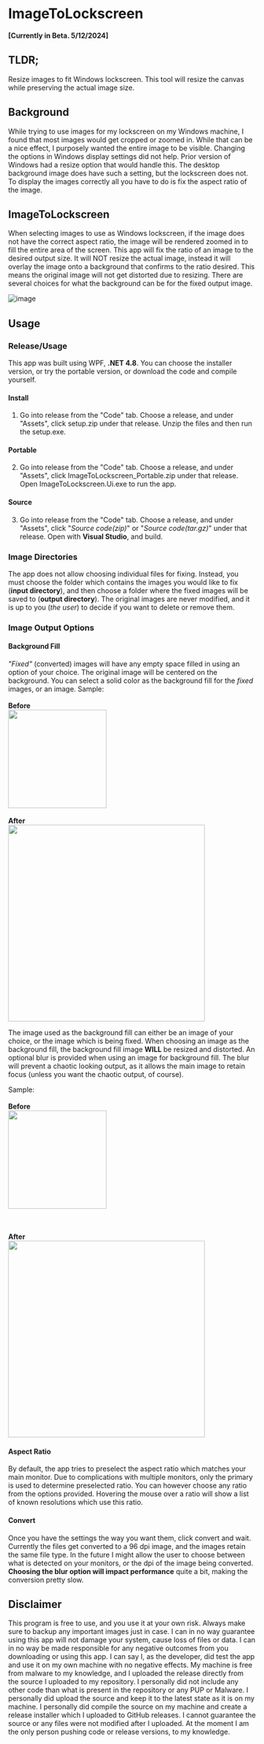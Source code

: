 <!--
  Title: ImageToLockscreen
  Description: Make images fit correctly on Windows lock screen.
  Author: Heriberto Lugo
  -->
  <meta name='keywords' content='How to custom-fit your images for the lock screen, set the lock screen wallpaper to fit, get a picture to fit the lockscreen, How to make pic fit the lock screen, How To Make Desktop Background Fit To Screen Windows 10, Lock screen Wallpaper zoomed in how do I fix it?, file convert to ratio'>
  <meta name="description" content="Make images fit correctly on Windows lock screen">
  <meta name="author" content="Heriberto Lugo">

# ImageToLockscreen

**[Currently in Beta. 5/12/2024]**

## TLDR;
Resize images to fit Windows lockscreen. This tool will resize the canvas while preserving the actual image size.

## Background
While trying to use images for my lockscreen on my Windows machine, I found that most images would get cropped or zoomed in. While that can be a nice effect, I purposely wanted the entire image to be visible.
Changing the options in Windows display settings did not help. Prior version of Windows had a resize option that would handle this. The desktop background image does have such a setting, but the lockscreen does not.
To display the images correctly all you have to do is fix the aspect ratio of the image.

## ImageToLockscreen
When selecting images to use as Windows lockscreen, if the image does not have the correct aspect ratio, the image will be rendered zoomed in to fill the entire area of the screen. 
This app will fix the ratio of an image to the desired output size. It will NOT resize the actual image, instead it will overlay the image onto a background that confirms to the ratio desired.
This means the original image will not get distorted due to resizing. There are several choices for what the background can be for the fixed output image.


![image](https://github.com/heribertolugo/ImageToLockscreen/assets/26213368/9e648a4d-3630-464c-9acd-b96f312d5dc7)


## Usage

### Release/Usage
This app was built using WPF, __.NET 4.8__. You can choose the installer version, or try the portable version, or download the code and compile yourself.
#### Install
1. Go into release from the "Code" tab. Choose a release, and under "Assets", click setup.zip under that release.
Unzip the files and then run the setup.exe.
#### Portable
2. Go into release from the "Code" tab. Choose a release, and under "Assets", click ImageToLockscreen_Portable.zip under that release.
Open ImageToLockscreen.Ui.exe to run the app.
#### Source
3. Go into release from the "Code" tab. Choose a release, and under "Assets", click "_Source code(zip)_" or "_Source code(tar.gz)_" under that release.
Open with __Visual Studio__, and build.

### Image Directories
The app does not allow choosing individual files for fixing. 
Instead, you must choose the folder which contains the images you would like to fix (**input directory**),
and then choose a folder where the fixed images will be saved to (**output directory**).
The original images are never modified, and it is up to you (_the user_) to decide if you want to delete or remove them.

### Image Output Options

#### Background Fill
_"Fixed"_ (converted) images will have any empty space filled in using an option of your choice.
The original image will be centered on the background.
You can select a solid color as the background fill for the _fixed_ images, or an image.
Sample:<br> <br>
**Before**<br> 
<img src="https://github.com/heribertolugo/ImageToLockscreen/assets/26213368/8dd6a79b-5f7f-4f9a-ac20-aec08a605225" width="200"/>
<br><br>**After**<br> 
<img src="https://github.com/heribertolugo/ImageToLockscreen/assets/26213368/31de0a92-0385-466e-9008-bc4d626b78c0" width="400"/>

The image used as the background fill can either be an image of your choice, or the image which is being fixed.
When choosing an image as the background fill, the background fill image **WILL** be resized and distorted.
An optional blur is provided when using an image for background fill. 
The blur will prevent a chaotic looking output, as it allows the main image to retain focus (unless you want the chaotic output, of course).

Sample:<br> <br>
**Before**<br> 
<img src="https://github.com/heribertolugo/ImageToLockscreen/assets/26213368/9e3fd176-9e30-4fb9-8d3a-785efc7a74cf" width="200"/>

<br><br>**After**<br> 
<img src="https://github.com/heribertolugo/ImageToLockscreen/assets/26213368/72e72de1-a3b0-495e-b1e0-27fe1f669523" width="400"/>


#### Aspect Ratio
By default, the app tries to preselect the aspect ratio which matches your main monitor.
Due to complications with multiple monitors, only the primary is used to determine preselected ratio.
You can however choose any ratio from the options provided. Hovering the mouse over a ratio will show a list of known resolutions which use this ratio.

#### Convert
Once you have the settings the way you want them, click convert and wait. 
Currently the files get converted to a 96 dpi image, and the images retain the same file type.
In the future I might allow the user to choose between what is detected on your monitors, or the dpi of the image being converted.
**Choosing the blur option will impact performance** quite a bit, making the conversion pretty slow.


## Disclaimer
This program is free to use, and you use it at your own risk. Always make sure to backup any important images just in case.
I can in no way guarantee using this app will not damage your system, cause loss of files or data.
I can in no way be made responsible for any negative outcomes from you downloading or using this app.
I can say I, as the developer, did test the app and use it on my own machine with no negative effects.
My machine is free from malware to my knowledge, and I uploaded the release directly from the source I uploaded to my repository.
I personally did not include any other code than what is present in the repository or any PUP or Malware.
I personally did upload the source and keep it to the latest state as it is on my machine.
I personally did compile the source on my machine and create a release installer which I uploaded to GitHub releases.
I cannot guarantee the source or any files were not modified after I uploaded.
At the moment I am the only person pushing code or release versions, to my knowledge.
